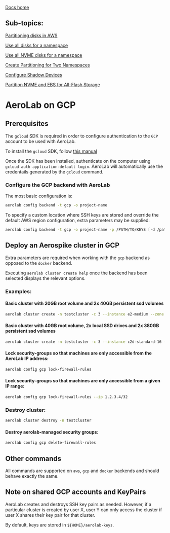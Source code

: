 [Docs home](../README.md)

## Sub-topics:

[Partitioning disks in AWS](partitioner/partition-disks.md)

[Use all disks for a namespace](partitioner/all-disks.md)

[Use all NVME disks for a namespace](partitioner/all-nvme-disks.md)

[Create Partitioning for Two Namespaces](partitioner/two-namespaces-nvme.md)

[Configure Shadow Devices](partitioner/with-shadow.md)

[Partition NVME and EBS for All-Flash Storage](partitioner/with-allflash.md)

# AeroLab on GCP

## Prerequisites

The `gcloud` SDK is required in order to configure authentication to the `GCP` account to be used with AeroLab.

To install the `gcloud` SDK, follow [this manual](https://cloud.google.com/sdk/docs/install)

Once the SDK has been installed, authenticate on the computer using `gcloud auth application-default login`. AeroLab will automatically use the credentails generated by the `gcloud` command.

### Configure the GCP backend with AeroLab

The most basic configuration is:

```bash
aerolab config backend -t gcp -o project-name
```

To specify a custom location where SSH keys are stored and override the
default AWS region configuration, extra parameters may be supplied:

```bash
aerolab config backend -t gcp -o project-name -p /PATH/TO/KEYS [-d /path/to/tmpdir/for-aerolab/to/use]
```

## Deploy an Aerospike cluster in GCP

Extra parameters are required when working with the `gcp` backend as opposed to the `docker` backend.

Executing `aerolab cluster create help` once the backend has been selected displays the relevant options.

### Examples:

#### Basic cluster with 20GB root volume and 2x 40GB persistent ssd volumes

```bash
aerolab cluster create -n testcluster -c 3 --instance e2-medium --zone us-central1-a --disk pd-balanced:20 --disk pd-ssd:40 --disk pd-ssd:40
```

#### Basic cluster with 40GB root volume, 2x local SSD drives and 2x 380GB persistent ssd volumes

```bash
aerolab cluster create -n testcluster -c 3 --instance c2d-standard-16 --zone us-central1-a --disk=pd-ssd:40 --disk=local-ssd --disk=local-ssd --disk=pd-ssd:380 --disk=pd-ssd:380
```

#### Lock security-groups so that machines are only accessible from the AeroLab IP address:

```bash
aerolab config gcp lock-firewall-rules
```

#### Lock security-groups so that machines are only accessible from a given IP range:

```bash
aerolab config gcp lock-firewall-rules --ip 1.2.3.4/32
```

### Destroy cluster:
```bash
aerolab cluster destroy -n testcluster
```

#### Destroy aerolab-managed security groups:

```bash
aerolab config gcp delete-firewall-rules
```

## Other commands

All commands are supported on `aws`, `gcp` and `docker` backends and should behave exactly the same.

## Note on shared GCP accounts and KeyPairs

AeroLab creates and destroys SSH key pairs as needed. However, if
a particular cluster is created by user X, user Y can only access
the cluster if user X shares their key pair for that cluster.

By default, keys are stored in `${HOME}/aerolab-keys`.
